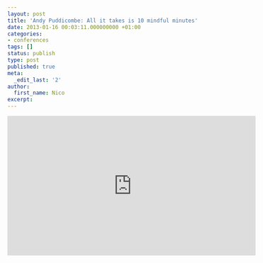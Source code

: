 ```yaml
---
layout: post
title: 'Andy Puddicombe: All it takes is 10 mindful minutes'
date: 2013-01-16 00:03:11.000000000 +01:00
categories:
- conferences
tags: []
status: publish
type: post
published: true
meta:
  _edit_last: '2'
author:
  first_name: Nico
excerpt:
---
```

<p><iframe src="https://embed.ted.com/talks/lang/fr/andy_puddicombe_all_it_takes_is_10_mindful_minutes.html" width="560" height="315" frameborder="0" scrolling="no" webkitallowfullscreen mozallowfullscreen allowfullscreen></iframe></p>
